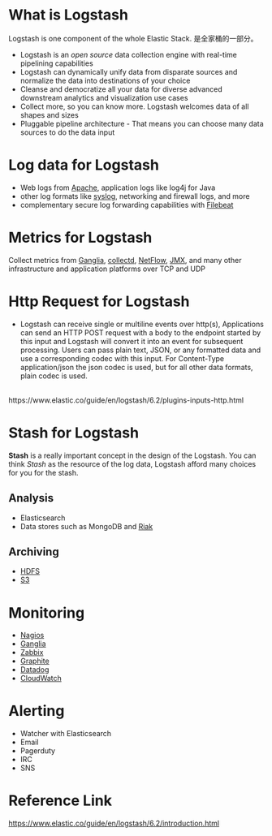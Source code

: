 # What is Logstash
Logstash is one component of the whole Elastic Stack. 是全家桶的一部分。

* Logstash is an _open source_ data collection engine with real-time pipelining capabilities
* Logstash can dynamically unify data from disparate sources and normalize the data into destinations of your choice
* Cleanse and democratize all your data for diverse advanced downstream analytics and visualization use cases
* Collect more, so you can know more. Logstash welcomes data of all shapes and sizes
* Pluggable pipeline architecture - That means you can choose many data sources to do the data input

# Log data for Logstash
* Web logs from [Apache](http://www.elastic.co/guide/en/logstash/6.2/advanced-pipeline.html), application logs like log4j for Java
* other log formats like [syslog](http://www.elastic.co/guide/en/logstash/6.2/plugins-inputs-syslog.html), networking and firewall logs, and more
* complementary secure log forwarding capabilities with [Filebeat](https://www.elastic.co/products/beats/filebeat)

# Metrics for Logstash
Collect metrics from [Ganglia](http://www.elastic.co/guide/en/logstash/6.2/plugins-inputs-ganglia.html), [collectd](http://www.elastic.co/guide/en/logstash/6.2/plugins-codecs-collectd.html), [NetFlow](http://www.elastic.co/guide/en/logstash/6.2/plugins-codecs-netflow.html), [JMX](http://www.elastic.co/guide/en/logstash/6.2/plugins-inputs-jmx.html), and many other infrastructure and application platforms over TCP and UDP

# Http Request for Logstash
* Logstash can receive single or multiline events over http(s), Applications can send an HTTP POST request with a body to the endpoint started by this input and Logstash will convert it into an event for subsequent processing. Users can pass plain text, JSON, or any formatted data and use a corresponding codec with this input. For Content-Type application/json the json codec is used, but for all other data formats, plain codec is used.
<br>
https://www.elastic.co/guide/en/logstash/6.2/plugins-inputs-http.html

# Stash for Logstash
**Stash** is a really important concept in the design of the Logstash. You can think _Stash_ as the resource of the log data, Logstash afford many choices for you for the stash.
## Analysis

* Elasticsearch
* Data stores such as MongoDB and [Riak](http://www.elastic.co/guide/en/logstash/6.2/plugins-outputs-riak.html)

## Archiving
* [HDFS](http://www.elastic.co/guide/en/logstash/6.2/plugins-outputs-webhdfs.html)
* [S3](http://www.elastic.co/guide/en/logstash/6.2/plugins-outputs-s3.html)

# Monitoring
* [Nagios](http://www.elastic.co/guide/en/logstash/6.2/plugins-outputs-nagios.html)
* [Ganglia](http://www.elastic.co/guide/en/logstash/6.2/plugins-outputs-ganglia.html)
* [Zabbix](http://www.elastic.co/guide/en/logstash/6.2/plugins-outputs-zabbix.html)
* [Graphite](http://www.elastic.co/guide/en/logstash/6.2/plugins-outputs-graphite.html)
* [Datadog](http://www.elastic.co/guide/en/logstash/6.2/plugins-outputs-datadog.html)
* [CloudWatch](http://www.elastic.co/guide/en/logstash/6.2/plugins-outputs-cloudwatch.html)

# Alerting
* Watcher with Elasticsearch
* Email
* Pagerduty
* IRC
* SNS


# Reference Link
https://www.elastic.co/guide/en/logstash/6.2/introduction.html

